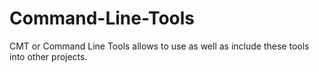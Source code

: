 # Command-Line-Tools
CMT or Command Line Tools allows to use as well as include these tools into other projects.

